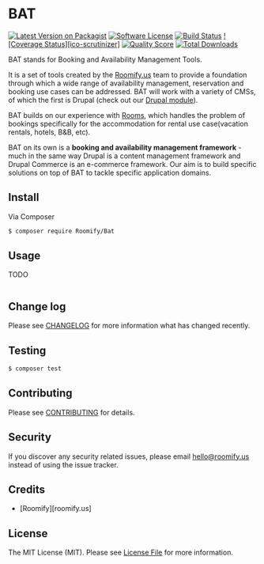 # BAT

[![Latest Version on Packagist][ico-version]][link-packagist]
[![Software License][ico-license]](LICENSE.md)
[![Build Status][ico-travis]][link-travis]
[![Coverage Status][ico-scrutinizer]][link-scrutinizer]
[![Quality Score][ico-code-quality]][link-code-quality]
[![Total Downloads][ico-downloads]][link-downloads]

BAT stands for Booking and Availability Management Tools.

It is a set of tools created by the [Roomify.us](https://roomify.us) team to provide a foundation through which a wide range of availability management, reservation and booking use cases can be addressed.
BAT will work with a variety of CMSs, of which the first is Drupal (check out our [Drupal module](https://github.com/roomify/bat_drupal)).

BAT builds on our experience with [Rooms](http://drupal.org/project/rooms), which handles the problem of bookings specifically for the accommodation for rental use case(vacation rentals, hotels, B&B, etc).

BAT on its own is a **booking and availability management framework** - much in the same way Drupal is a content management framework and Drupal Commerce is an e-commerce framework. Our aim is to build specific solutions on top of BAT to tackle specific application domains.


## Install

Via Composer

``` bash
$ composer require Roomify/Bat
```

## Usage

TODO
``` php

```

## Change log

Please see [CHANGELOG](CHANGELOG.md) for more information what has changed recently.

## Testing

``` bash
$ composer test
```

## Contributing

Please see [CONTRIBUTING](CONTRIBUTING.md) for details.

## Security

If you discover any security related issues, please email hello@roomify.us instead of using the issue tracker.

## Credits

- [Roomify][roomify.us]

## License

The MIT License (MIT). Please see [License File](LICENSE.md) for more information.

[ico-version]: https://img.shields.io/packagist/v/roomify/bat.svg?style=flat-square
[ico-license]: https://img.shields.io/badge/license-MIT-brightgreen.svg?style=flat-square
[ico-travis]: https://img.shields.io/travis/roomify/bat/master.svg?style=flat-square
[ico-code-quality]: https://img.shields.io/scrutinizer/g/roomify/bat.svg?style=flat-square
[ico-downloads]: https://img.shields.io/packagist/dt/roomify/bat.svg?style=flat-square

[link-packagist]: https://packagist.org/packages/roomify/bat
[link-travis]: https://travis-ci.org/roomify/bat
[link-scrutinizer]: https://scrutinizer-ci.com/g/roomify/bat/code-structure
[link-code-quality]: https://scrutinizer-ci.com/g/roomify/bat
[link-downloads]: https://packagist.org/packages/roomify/bat
[link-author]: https://github.com/roomify

